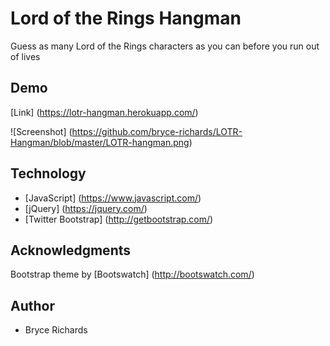 # Lord of the Rings Hangman

Guess as many Lord of the Rings characters as you can before you run out of lives

## Demo

[Link] (https://lotr-hangman.herokuapp.com/)

![Screenshot] (https://github.com/bryce-richards/LOTR-Hangman/blob/master/LOTR-hangman.png)

## Technology

* [JavaScript] (https://www.javascript.com/)
* [jQuery] (https://jquery.com/)
* [Twitter Bootstrap] (http://getbootstrap.com/)

## Acknowledgments

Bootstrap theme by [Bootswatch] (http://bootswatch.com/)

## Author

* Bryce Richards
